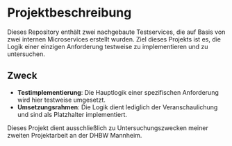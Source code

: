 # Projektbeschreibung

Dieses Repository enthält zwei nachgebaute Testservices, die auf Basis von zwei internen Microservices erstellt wurden. Ziel dieses Projekts ist es, die Logik einer einzigen Anforderung testweise zu implementieren und zu untersuchen.

## Zweck

- **Testimplementierung**: Die Hauptlogik einer spezifischen Anforderung wird hier testweise umgesetzt.
- **Umsetzungsrahmen**: Die Logik dient lediglich der Veranschaulichung und sind als Platzhalter implementiert.

Dieses Projekt dient ausschließlich zu Untersuchungszwecken meiner zweiten Projektarbeit an der DHBW Mannheim.
